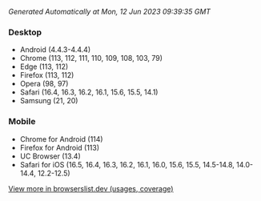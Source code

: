 _Generated Automatically at Mon, 12 Jun 2023 09:39:35 GMT_

### Desktop

- Android (4.4.3-4.4.4)
- Chrome (113, 112, 111, 110, 109, 108, 103, 79)
- Edge (113, 112)
- Firefox (113, 112)
- Opera (98, 97)
- Safari (16.4, 16.3, 16.2, 16.1, 15.6, 15.5, 14.1)
- Samsung (21, 20)

### Mobile

- Chrome for Android (114)
- Firefox for Android (113)
- UC Browser (13.4)
- Safari for iOS (16.5, 16.4, 16.3, 16.2, 16.1, 16.0, 15.6, 15.5, 14.5-14.8, 14.0-14.4, 12.2-12.5)

[View more in browserslist.dev (usages, coverage)](https://browserslist.dev/?q=PjAuMiUsbm90IGRlYWQsbm90IG9wX21pbmkgYWxs)
